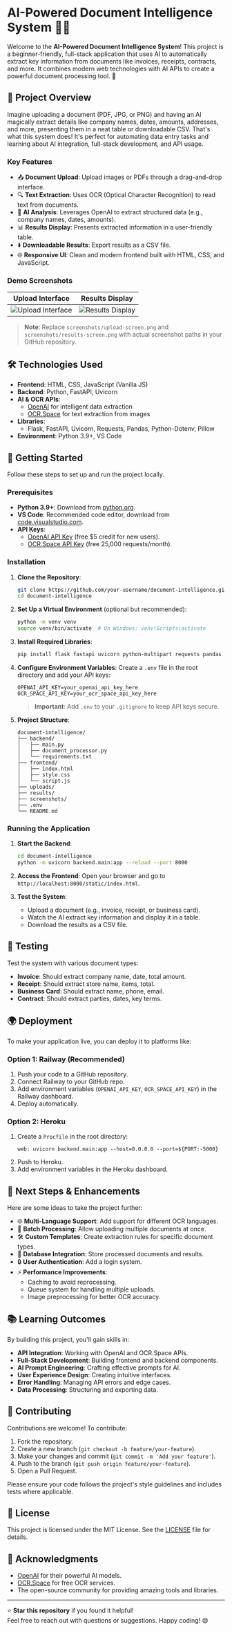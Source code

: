 # AI-Powered Document Intelligence System 📄🤖

Welcome to the **AI-Powered Document Intelligence System**! This project is a beginner-friendly, full-stack application that uses AI to automatically extract key information from documents like invoices, receipts, contracts, and more. It combines modern web technologies with AI APIs to create a powerful document processing tool. 🚀

## 📖 Project Overview

Imagine uploading a document (PDF, JPG, or PNG) and having an AI magically extract details like company names, dates, amounts, addresses, and more, presenting them in a neat table or downloadable CSV. That's what this system does! It's perfect for automating data entry tasks and learning about AI integration, full-stack development, and API usage.

### Key Features
- 📤 **Document Upload**: Upload images or PDFs through a drag-and-drop interface.
- 🔍 **Text Extraction**: Uses OCR (Optical Character Recognition) to read text from documents.
- 🧠 **AI Analysis**: Leverages OpenAI to extract structured data (e.g., company names, dates, amounts).
- 📊 **Results Display**: Presents extracted information in a user-friendly table.
- ⬇️ **Downloadable Results**: Export results as a CSV file.
- 🌐 **Responsive UI**: Clean and modern frontend built with HTML, CSS, and JavaScript.

### Demo Screenshots
| Upload Interface | Results Display |
|------------------|-----------------|
| ![Upload Interface](screenshots/upload-screen.png) | ![Results Display](screenshots/results-screen.png) |

> **Note**: Replace `screenshots/upload-screen.png` and `screenshots/results-screen.png` with actual screenshot paths in your GitHub repository.

## 🛠️ Technologies Used

- **Frontend**: HTML, CSS, JavaScript (Vanilla JS)
- **Backend**: Python, FastAPI, Uvicorn
- **AI & OCR APIs**:
  - [OpenAI](https://platform.openai.com/) for intelligent data extraction
  - [OCR.Space](https://ocr.space/ocrapi) for text extraction from images
- **Libraries**:
  - Flask, FastAPI, Uvicorn, Requests, Pandas, Python-Dotenv, Pillow
- **Environment**: Python 3.9+, VS Code

## 🚀 Getting Started

Follow these steps to set up and run the project locally.

### Prerequisites
- **Python 3.9+**: Download from [python.org](https://www.python.org/downloads/).
- **VS Code**: Recommended code editor, download from [code.visualstudio.com](https://code.visualstudio.com/).
- **API Keys**:
  - [OpenAI API Key](https://platform.openai.com/) (free $5 credit for new users).
  - [OCR.Space API Key](https://ocr.space/ocrapi) (free 25,000 requests/month).

### Installation

1. **Clone the Repository**:
   ```bash
   git clone https://github.com/your-username/document-intelligence.git
   cd document-intelligence
   ```

2. **Set Up a Virtual Environment** (optional but recommended):
   ```bash
   python -m venv venv
   source venv/bin/activate  # On Windows: venv\Scripts\activate
   ```

3. **Install Required Libraries**:
   ```bash
   pip install flask fastapi uvicorn python-multipart requests pandas python-dotenv pillow
   ```

4. **Configure Environment Variables**:
   Create a `.env` file in the root directory and add your API keys:
   ```
   OPENAI_API_KEY=your_openai_api_key_here
   OCR_SPACE_API_KEY=your_ocr_space_api_key_here
   ```
   > **Important**: Add `.env` to your `.gitignore` to keep API keys secure.

5. **Project Structure**:
   ```
   document-intelligence/
   ├── backend/
   │   ├── main.py
   │   ├── document_processor.py
   │   └── requirements.txt
   ├── frontend/
   │   ├── index.html
   │   ├── style.css
   │   └── script.js
   ├── uploads/
   ├── results/
   ├── screenshots/
   ├── .env
   └── README.md
   ```

### Running the Application

1. **Start the Backend**:
   ```bash
   cd document-intelligence
   python -m uvicorn backend.main:app --reload --port 8000
   ```

2. **Access the Frontend**:
   Open your browser and go to `http://localhost:8000/static/index.html`.

3. **Test the System**:
   - Upload a document (e.g., invoice, receipt, or business card).
   - Watch the AI extract key information and display it in a table.
   - Download the results as a CSV file.

## 🧪 Testing

Test the system with various document types:
- **Invoice**: Should extract company name, date, total amount.
- **Receipt**: Should extract store name, items, total.
- **Business Card**: Should extract name, phone, email.
- **Contract**: Should extract parties, dates, key terms.

## 🌍 Deployment

To make your application live, you can deploy it to platforms like:

### Option 1: Railway (Recommended)
1. Push your code to a GitHub repository.
2. Connect Railway to your GitHub repo.
3. Add environment variables (`OPENAI_API_KEY`, `OCR_SPACE_API_KEY`) in the Railway dashboard.
4. Deploy automatically.

### Option 2: Heroku
1. Create a `Procfile` in the root directory:
   ```
   web: uvicorn backend.main:app --host=0.0.0.0 --port=${PORT:-5000}
   ```
2. Push to Heroku.
3. Add environment variables in the Heroku dashboard.

## 🔮 Next Steps & Enhancements

Here are some ideas to take the project further:
- 🌐 **Multi-Language Support**: Add support for different OCR languages.
- 📂 **Batch Processing**: Allow uploading multiple documents at once.
- 🛠️ **Custom Templates**: Create extraction rules for specific document types.
- 💾 **Database Integration**: Store processed documents and results.
- 🔒 **User Authentication**: Add a login system.
- ⚡ **Performance Improvements**:
  - Caching to avoid reprocessing.
  - Queue system for handling multiple uploads.
  - Image preprocessing for better OCR accuracy.

## 📚 Learning Outcomes

By building this project, you'll gain skills in:
- **API Integration**: Working with OpenAI and OCR.Space APIs.
- **Full-Stack Development**: Building frontend and backend components.
- **AI Prompt Engineering**: Crafting effective prompts for AI.
- **User Experience Design**: Creating intuitive interfaces.
- **Error Handling**: Managing API errors and edge cases.
- **Data Processing**: Structuring and exporting data.

## 🤝 Contributing

Contributions are welcome! To contribute:
1. Fork the repository.
2. Create a new branch (`git checkout -b feature/your-feature`).
3. Make your changes and commit (`git commit -m 'Add your feature'`).
4. Push to the branch (`git push origin feature/your-feature`).
5. Open a Pull Request.

Please ensure your code follows the project's style guidelines and includes tests where applicable.

## 📜 License

This project is licensed under the MIT License. See the [LICENSE](LICENSE) file for details.

## 🙌 Acknowledgments

- [OpenAI](https://platform.openai.com/) for their powerful AI models.
- [OCR.Space](https://ocr.space/) for free OCR services.
- The open-source community for providing amazing tools and libraries.

---

⭐ **Star this repository** if you found it helpful!  
Feel free to reach out with questions or suggestions. Happy coding! 😄